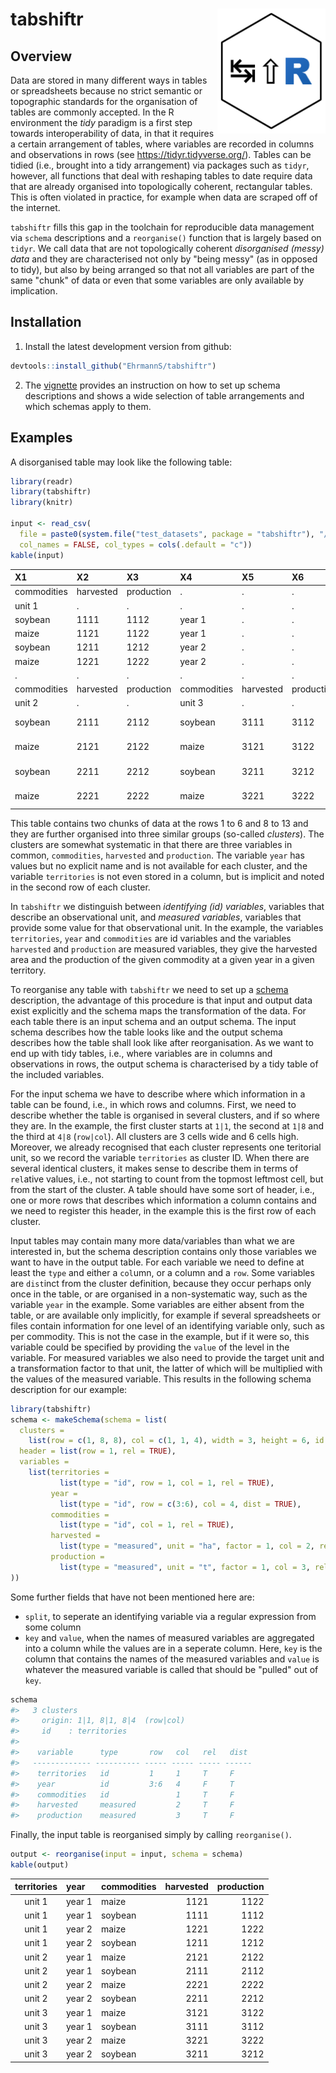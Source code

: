 
<!-- README.md is generated from README.Rmd. Please edit that file -->

# tabshiftr <a href='https://ehrmanns.github.io/tabshiftr/'><img src='man/figures/logo.svg' align="right" height="200" /></a>

<!-- badges: start -->

<!-- badges: end -->

## Overview

Data are stored in many different ways in tables or spreadsheets because
no strict semantic or topographic standards for the organisation of
tables are commonly accepted. In the R environment the *tidy* paradigm
is a first step towards interoperability of data, in that it requires a
certain arrangement of tables, where variables are recorded in columns
and observations in rows (see <https://tidyr.tidyverse.org/>). Tables
can be tidied (i.e., brought into a tidy arrangement) via packages such
as `tidyr`, however, all functions that deal with reshaping tables to
date require data that are already organised into topologically
coherent, rectangular tables. This is often violated in practice, for
example when data are scraped off of the internet.

`tabshiftr` fills this gap in the toolchain for reproducible data
management via `schema` descriptions and a `reorganise()` function that
is largely based on `tidyr`. We call data that are not topologically
coherent *disorganised (messy) data* and they are characterised not only
by "being messy" (as in opposed to tidy), but also by being arranged so
that not all variables are part of the same "chunk" of data or even that
some variables are only available by implication.

## Installation

1)  Install the latest development version from github:

<!-- end list -->

``` r
devtools::install_github("EhrmannS/tabshiftr")
```

2)  The
    [vignette](https://ehrmanns.github.io/tabshiftr/articles/tabshiftr.html)
    provides an instruction on how to set up schema descriptions and
    shows a wide selection of table arrangements and which schemas apply
    to them.

## Examples

A disorganised table may look like the following table:

``` r
library(readr)
library(tabshiftr)
library(knitr)

input <- read_csv(
  file = paste0(system.file("test_datasets", package = "tabshiftr"), "/table13.csv"),
  col_names = FALSE, col_types = cols(.default = "c"))
kable(input)
```

| X1          | X2        | X3         | X4          | X5        | X6         | X7     |
| :---------- | :-------- | :--------- | :---------- | :-------- | :--------- | :----- |
| commodities | harvested | production | .           | .         | .          | .      |
| unit 1      | .         | .          | .           | .         | .          | .      |
| soybean     | 1111      | 1112       | year 1      | .         | .          | .      |
| maize       | 1121      | 1122       | year 1      | .         | .          | .      |
| soybean     | 1211      | 1212       | year 2      | .         | .          | .      |
| maize       | 1221      | 1222       | year 2      | .         | .          | .      |
| .           | .         | .          | .           | .         | .          | .      |
| commodities | harvested | production | commodities | harvested | production | .      |
| unit 2      | .         | .          | unit 3      | .         | .          | .      |
| soybean     | 2111      | 2112       | soybean     | 3111      | 3112       | year 1 |
| maize       | 2121      | 2122       | maize       | 3121      | 3122       | year 1 |
| soybean     | 2211      | 2212       | soybean     | 3211      | 3212       | year 2 |
| maize       | 2221      | 2222       | maize       | 3221      | 3222       | year 2 |

This table contains two chunks of data at the rows 1 to 6 and 8 to 13
and they are further organised into three similar groups (so-called
*clusters*). The clusters are somewhat systematic in that there are
three variables in common, `commodities`, `harvested` and `production`.
The variable `year` has values but no explicit name and is not available
for each cluster, and the variable `territories` is not even stored in a
column, but is implicit and noted in the second row of each cluster.

In `tabshiftr` we distinguish between *identifying (id) variables*,
variables that describe an observational unit, and *measured variables*,
variables that provide some value for that observational unit. In the
example, the variables `territories`, `year` and `commodities` are id
variables and the variables `harvested` and `production` are measured
variables, they give the harvested area and the production of the given
commodity at a given year in a given territory.

To reorganise any table with `tabshiftr` we need to set up a
[schema](https://en.wikipedia.org/wiki/Database_schema) description, the
advantage of this procedure is that input and output data exist
explicitly and the schema maps the transformation of the data. For each
table there is an input schema and an output schema. The input schema
describes how the table looks like and the output schema describes how
the table shall look like after reorganisation. As we want to end up
with tidy tables, i.e., where variables are in columns and observations
in rows, the output schema is characterised by a tidy table of the
included variables.

For the input schema we have to describe where which information in a
table can be found, i.e., in which rows and columns. First, we need to
describe whether the table is organised in several clusters, and if so
where they are. In the example, the first cluster starts at `1|1`, the
second at `1|8` and the third at `4|8` (`row|col`). All clusters are 3
cells wide and 6 cells high. Moreover, we already recognised that each
cluster represents one teritorial unit, so we record the variable
`territories` as cluster ID. When there are several identical clusters,
it makes sense to describe them in terms of `rel`ative values, i.e., not
starting to count from the topmost leftmost cell, but from the start of
the cluster. A table should have some sort of header, i.e., one or more
rows that describes which information a column contains and we need to
register this header, in the example this is the first row of each
cluster.

Input tables may contain many more data/variables than what we are
interested in, but the schema description contains only those variables
we want to have in the output table. For each variable we need to define
at least the `type` and either a `col`umn, or a column and a `row`. Some
variables are `dist`inct from the cluster definition, because they occur
perhaps only once in the table, or are organised in a non-systematic
way, such as the variable `year` in the example. Some variables are
either absent from the table, or are available only implicitly, for
example if several spreadsheets or files contain information for one
level of an identifying variable only, such as per commodity. This is
not the case in the example, but if it were so, this variable could be
specified by providing the `value` of the level in the variable. For
measured variables we also need to provide the target unit and a
transformation factor to that unit, the latter of which will be
multiplied with the values of the measured variable. This results in the
following schema description for our example:

``` r
library(tabshiftr)
schema <- makeSchema(schema = list(
  clusters =
    list(row = c(1, 8, 8), col = c(1, 1, 4), width = 3, height = 6, id = "territories"),
  header = list(row = 1, rel = TRUE),
  variables =
    list(territories =
           list(type = "id", row = 1, col = 1, rel = TRUE),
         year =
           list(type = "id", row = c(3:6), col = 4, dist = TRUE),
         commodities =
           list(type = "id", col = 1, rel = TRUE),
         harvested =
           list(type = "measured", unit = "ha", factor = 1, col = 2, rel = TRUE),
         production =
           list(type = "measured", unit = "t", factor = 1, col = 3, rel = TRUE))
))
```

Some further fields that have not been mentioned here are:

  - `split`, to seperate an identifying variable via a regular
    expression from some column
  - `key` and `value`, when the names of measured variables are
    aggregated into a column while the values are in a seperate column.
    Here, `key` is the column that contains the names of the measured
    variables and `value` is whatever the measured variable is called
    that should be "pulled" out of `key`.

<!-- end list -->

``` r
schema
#>   3 clusters
#>     origin: 1|1, 8|1, 8|4  (row|col)
#>     id    : territories
#> 
#>    variable      type       row   col   rel   dist 
#>   ------------- ---------- ----- ----- ----- ------  
#>    territories   id         1     1     T     F  
#>    year          id         3:6   4     F     T  
#>    commodities   id               1     T     F  
#>    harvested     measured         2     T     F  
#>    production    measured         3     T     F
```

Finally, the input table is reorganised simply by calling
`reorganise()`.

``` r
output <- reorganise(input = input, schema = schema)
kable(output)
```

| territories | year   | commodities | harvested | production |
| :---------: | :----- | :---------- | --------: | ---------: |
|   unit 1    | year 1 | maize       |      1121 |       1122 |
|   unit 1    | year 1 | soybean     |      1111 |       1112 |
|   unit 1    | year 2 | maize       |      1221 |       1222 |
|   unit 1    | year 2 | soybean     |      1211 |       1212 |
|   unit 2    | year 1 | maize       |      2121 |       2122 |
|   unit 2    | year 1 | soybean     |      2111 |       2112 |
|   unit 2    | year 2 | maize       |      2221 |       2222 |
|   unit 2    | year 2 | soybean     |      2211 |       2212 |
|   unit 3    | year 1 | maize       |      3121 |       3122 |
|   unit 3    | year 1 | soybean     |      3111 |       3112 |
|   unit 3    | year 2 | maize       |      3221 |       3222 |
|   unit 3    | year 2 | soybean     |      3211 |       3212 |
